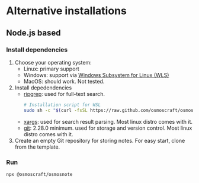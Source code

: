 # Alternative installations

## Node.js based

### Install dependencies

1. Choose your operating system:
   - Linux: primary support
   - Windows: support via [Windows Subsystem for Linux (WLS)](https://docs.microsoft.com/en-us/windows/wsl/)
   - MacOS: should work. Not tested.
2. Install depedendencies
   - [ripgrep](https://github.com/BurntSushi/ripgrep): used for full-text search.
     ```sh
     # Installation script for WSL
     sudo sh -c "$(curl -fsSL https://raw.github.com/osmoscraft/osmosnote/master/packages/scripts/install.sh)"
     ```
   - [xargs](https://man7.org/linux/man-pages/man1/xargs.1.html): used for search result parsing. Most linux distro comes with it.
   - [git](https://git-scm.com/): 2.28.0 minimum. used for storage and version control. Most linux distro comes with it.
3. Create an empty Git repository for storing notes. For easy start, clone from the template.

### Run

```sh
npx @osmoscraft/osmosnote
```


